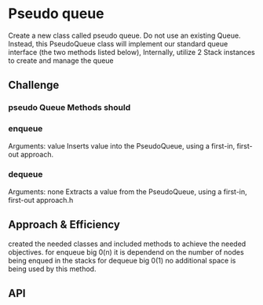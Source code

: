 # Pseudo queue
<!-- Short summary or background information -->
 Create a new class called pseudo queue.
 Do not use an existing Queue.
 Instead, this PseudoQueue class will implement our standard queue interface (the two methods listed below),
 Internally, utilize 2 Stack instances to create and manage the queue

## Challenge
<!-- Description of the challenge -->
### pseudo Queue Methods should

### enqueue

  Arguments: value
Inserts value into the PseudoQueue, using a first-in, first-out approach.

### dequeue

  Arguments: none
  Extracts a value from the PseudoQueue, using a first-in, first-out approach.h

## Approach & Efficiency
<!-- What approach did you take? Why? What is the Big O space/time for this approach? -->
created the needed classes and included methods to achieve the needed objectives.
for enqueue big 0(n) it is dependend on the number of nodes being enqued in the stacks
for dequeue big 0(1) no additional space is being used by this method.

## API
<!-- Description of each method publicly available to your Stack and Queue-->
